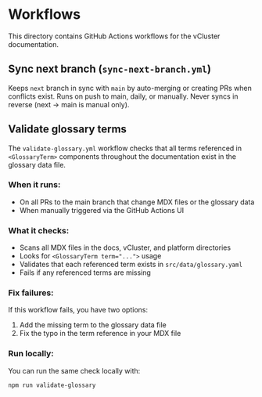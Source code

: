 # Workflows

This directory contains GitHub Actions workflows for the vCluster documentation.

## Sync next branch (`sync-next-branch.yml`)
Keeps `next` branch in sync with `main` by auto-merging or creating PRs when conflicts exist. Runs on push to main, daily, or manually. Never syncs in reverse (next → main is manual only).

## Validate glossary terms

The `validate-glossary.yml` workflow checks that all terms referenced in `<GlossaryTerm>` components throughout the documentation exist in the glossary data file.

### When it runs:
- On all PRs to the main branch that change MDX files or the glossary data
- When manually triggered via the GitHub Actions UI

### What it checks:
- Scans all MDX files in the docs, vCluster, and platform directories
- Looks for `<GlossaryTerm term="...">` usage
- Validates that each referenced term exists in `src/data/glossary.yaml`
- Fails if any referenced terms are missing

### Fix failures:
If this workflow fails, you have two options:
1. Add the missing term to the glossary data file
2. Fix the typo in the term reference in your MDX file

### Run locally:
You can run the same check locally with:
```bash
npm run validate-glossary
```